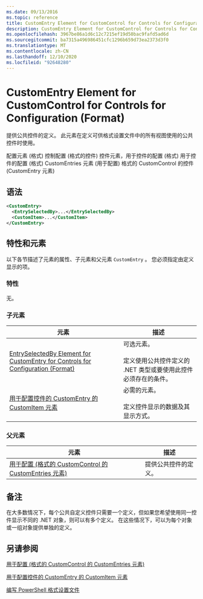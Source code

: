 ```yaml
---
ms.date: 09/13/2016
ms.topic: reference
title: CustomEntry Element for CustomControl for Controls for Configuration (Format)
description: CustomEntry Element for CustomControl for Controls for Configuration (Format)
ms.openlocfilehash: 3967be86a1d6c12c7215ef19d50bac9fafd5ad6d
ms.sourcegitcommit: ba7315a496986451cfc1296b659d73ea2373d3f0
ms.translationtype: MT
ms.contentlocale: zh-CN
ms.lasthandoff: 12/10/2020
ms.locfileid: "92648280"
---
```

# <a name="customentry-element-for-customcontrol-for-controls-for-configuration-format"></a>CustomEntry Element for CustomControl for Controls for Configuration (Format)

提供公共控件的定义。 此元素在定义可供格式设置文件中的所有视图使用的公共控件时使用。

配置元素 (格式) 控制配置 (格式的控件) 控件元素，用于控件的配置 (格式) 用于控件的配置 (格式) CustomEntries 元素 (用于配置) 格式的 CustomControl 的控件 (CustomEntry 元素) 

## <a name="syntax"></a>语法

```xml
<CustomEntry>
  <EntrySelectedBy>...</EntrySelectedBy>
  <CustomItem>...</CustomItem>
</CustomEntry>

```

## <a name="attributes-and-elements"></a>特性和元素

以下各节描述了元素的属性、子元素和父元素 `CustomEntry` 。 您必须指定由定义显示的项。

### <a name="attributes"></a>特性

无。

### <a name="child-elements"></a>子元素

|元素|描述|
|-------------|-----------------|
|[EntrySelectedBy Element for CustomEntry for Controls for Configuration (Format)](./entryselectedby-element-for-customentry-for-controls-for-configuration-format.md)|可选元素。<br /><br /> 定义使用公共控件定义的 .NET 类型或要使用此控件必须存在的条件。|
|[用于配置控件的 CustomEntry 的 CustomItem 元素](./customitem-element-for-customentry-for-controls-for-configuration-format.md)|必需的元素。<br /><br /> 定义控件显示的数据及其显示方式。|

### <a name="parent-elements"></a>父元素

|元素|描述|
|-------------|-----------------|
|[用于配置 (格式的 CustomControl 的 CustomEntries 元素) ](./customentries-element-for-customcontrol-for-controls-for-configuration-format.md)|提供公共控件的定义。|

## <a name="remarks"></a>备注

在大多数情况下，每个公共自定义控件只需要一个定义，但如果您希望使用同一控件显示不同的 .NET 对象，则可以有多个定义。 在这些情况下，可以为每个对象或一组对象提供单独的定义。

## <a name="see-also"></a>另请参阅

[用于配置 (格式的 CustomControl 的 CustomEntries 元素) ](./customentries-element-for-customcontrol-for-controls-for-configuration-format.md)

[用于配置控件的 CustomEntry 的 CustomItem 元素](./customitem-element-for-customentry-for-controls-for-configuration-format.md)

[编写 PowerShell 格式设置文件](./writing-a-powershell-formatting-file.md)
